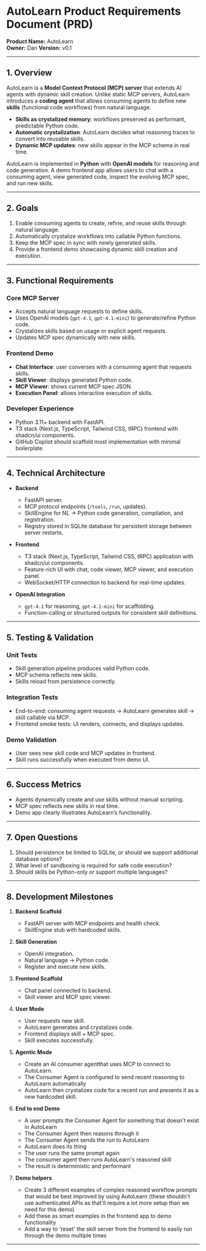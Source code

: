 # AutoLearn Product Requirements Document (PRD)

**Product Name:** AutoLearn  
**Owner:** Dan
**Version:** v0.1  

---

## 1. Overview

AutoLearn is a **Model Context Protocol (MCP) server** that extends AI agents with dynamic skill creation. Unlike static MCP servers, AutoLearn introduces a **coding agent** that allows consuming agents to define new **skills** (functional code workflows) from natural language.  

- **Skills as crystalized memory**: workflows preserved as performant, predictable Python code.  
- **Automatic crystalization**: AutoLearn decides what reasoning traces to convert into reusable skills.  
- **Dynamic MCP updates**: new skills appear in the MCP schema in real time.  

AutoLearn is implemented in **Python** with **OpenAI models** for reasoning and code generation. A demo frontend app allows users to chat with a consuming agent, view generated code, inspect the evolving MCP spec, and run new skills.  

---

## 2. Goals

1. Enable consuming agents to create, refine, and reuse skills through natural language.  
2. Automatically crystalize workflows into callable Python functions.  
3. Keep the MCP spec in sync with newly generated skills.  
4. Provide a frontend demo showcasing dynamic skill creation and execution.  

---

## 3. Functional Requirements

### Core MCP Server
- Accepts natural language requests to define skills.  
- Uses OpenAI models (`gpt-4.1`, `gpt-4.1-mini`) to generate/refine Python code.  
- Crystalizes skills based on usage or explicit agent requests.  
- Updates MCP spec dynamically with new skills.  

### Frontend Demo
- **Chat Interface**: user converses with a consuming agent that requests skills.  
- **Skill Viewer**: displays generated Python code.  
- **MCP Viewer**: shows current MCP spec JSON.  
- **Execution Panel**: allows interactive execution of skills.  

### Developer Experience
- Python 3.11+ backend with FastAPI.  
- T3 stack (Next.js, TypeScript, Tailwind CSS, tRPC) frontend with shadcn/ui components.  
- GitHub Copilot should scaffold most implementation with minimal boilerplate.  

---

## 4. Technical Architecture

- **Backend**  
  - FastAPI server.  
  - MCP protocol endpoints (`/tools`, `/run`, updates).  
  - SkillEngine for NL → Python code generation, compilation, and registration.  
  - Registry stored in SQLite database for persistent storage between server restarts.  

- **Frontend**  
  - T3 stack (Next.js, TypeScript, Tailwind CSS, tRPC) application with shadcn/ui components.
  - Feature-rich UI with chat, code viewer, MCP viewer, and execution panel.  
  - WebSocket/HTTP connection to backend for real-time updates.  

- **OpenAI Integration**  
  - `gpt-4.1` for reasoning, `gpt-4.1-mini` for scaffolding.  
  - Function-calling or structured outputs for consistent skill definitions.  

---

## 5. Testing & Validation

### Unit Tests
- Skill generation pipeline produces valid Python code.  
- MCP schema reflects new skills.  
- Skills reload from persistence correctly.  

### Integration Tests
- End-to-end: consuming agent requests → AutoLearn generates skill → skill callable via MCP.  
- Frontend smoke tests: UI renders, connects, and displays updates.  

### Demo Validation
- User sees new skill code and MCP updates in frontend.  
- Skill runs successfully when executed from demo UI.  

---

## 6. Success Metrics

- Agents dynamically create and use skills without manual scripting.  
- MCP spec reflects new skills in real time.  
- Demo app clearly illustrates AutoLearn’s functionality.  

---

## 7. Open Questions

1. Should persistence be limited to SQLite, or should we support additional database options?  
2. What level of sandboxing is required for safe code execution?  
3. Should skills be Python-only or support multiple languages?  

---

## 8. Development Milestones

1. **Backend Scaffold**  
   - FastAPI server with MCP endpoints and health check.  
   - SkillEngine stub with hardcoded skills.  

2. **Skill Generation**  
   - OpenAI integration.  
   - Natural language → Python code.  
   - Register and execute new skills.  

3. **Frontend Scaffold**  
   - Chat panel connected to backend.  
   - Skill viewer and MCP spec viewer.  

4. **User Mode**
   - User requests new skill.  
   - AutoLearn generates and crystalizes code.  
   - Frontend displays skill + MCP spec.  
   - Skill executes successfully.

5. **Agentic Mode**
   - Create an AI consumer agentthat uses MCP to connect to AutoLearn.
   - The Consumer Agent is configured to send recent reasoning to AutoLearn automatically
   - AutoLearn then crystalizes code for a recent run and presents it as a new hardcoded skill.

6. **End to end Demo**
   - A user prompts the Consumer Agent for something that doesn't exist in AutoLearn
   - The Consumer Agent then reasons through it
   - The Consumer Agent sends the run to AutoLearn
   - AutoLearn does its thing
   - The user runs the same prompt again
   - The consumer agent then runs AutoLearn's reasoned skill
   - The result is deterministic and performant

7. **Demo helpers**
   - Create 3 different examples of complex reasoned workflow prompts that would be best improved by using AutoLearn (these shouldn't use authenticated APIs as that'll require a lot more setup than we need for this demo)
   - Add these as smart examples in the frontend app to demo functionality
   - Add a way to 'reset' the skill server from the frontend to easily run through the demo multiple times

---